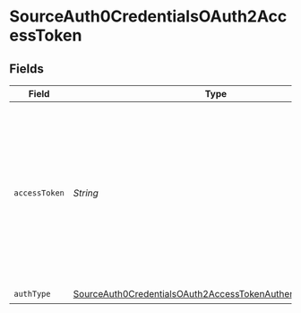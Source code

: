 # SourceAuth0CredentialsOAuth2AccessToken


## Fields

| Field                                                                                                                                                                                                                                                                           | Type                                                                                                                                                                                                                                                                            | Required                                                                                                                                                                                                                                                                        | Description                                                                                                                                                                                                                                                                     |
| ------------------------------------------------------------------------------------------------------------------------------------------------------------------------------------------------------------------------------------------------------------------------------- | ------------------------------------------------------------------------------------------------------------------------------------------------------------------------------------------------------------------------------------------------------------------------------- | ------------------------------------------------------------------------------------------------------------------------------------------------------------------------------------------------------------------------------------------------------------------------------- | ------------------------------------------------------------------------------------------------------------------------------------------------------------------------------------------------------------------------------------------------------------------------------- |
| `accessToken`                                                                                                                                                                                                                                                                   | *String*                                                                                                                                                                                                                                                                        | :heavy_check_mark:                                                                                                                                                                                                                                                              | Also called <a href="https://auth0.com/docs/secure/tokens/access-tokens/get-management-api-access-tokens-for-testing">API Access Token </a> The access token used to call the Auth0 Management API Token. It's a JWT that contains specific grant permissions knowns as scopes. |
| `authType`                                                                                                                                                                                                                                                                      | [SourceAuth0CredentialsOAuth2AccessTokenAuthenticationMethod](../../models/shared/SourceAuth0CredentialsOAuth2AccessTokenAuthenticationMethod.md)                                                                                                                               | :heavy_check_mark:                                                                                                                                                                                                                                                              | N/A                                                                                                                                                                                                                                                                             |